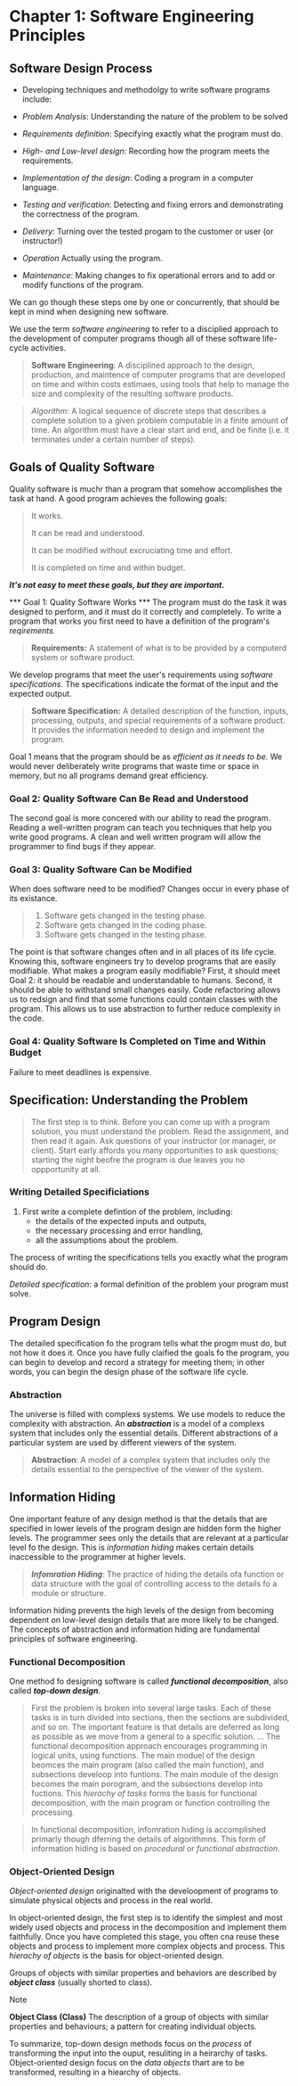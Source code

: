 # Chapter 1: Software Engineering Principles

## Software Design Process

- Developing techniques and methodolgy to write software programs include:

- *Problem Analysis*: Understanding the nature of the problem to be solved

- *Requirements definition*: Specifying exactly what the program must do.

- *High- and Low-level design*: Recording how the program meets the requirements.

- *Implementation of the design*: Coding a program in a computer language.

- *Testing and verification*: Detecting and fixing errors and demonstrating the correctness of the program.

- *Delivery*: Turning over the tested progam to the customer or user (or instructor!)

- *Operation* Actually using the program.

- *Maintenance*: Making changes to fix operational errors and to add or modify functions of the program.

We can go though these steps one by one or concurrently, that should be kept in mind when designing new software.

We use the term *software engineering* to refer to a disciplied approach to the development of computer programs though all of these software life-cycle activities.

>**Software Engineering**: A disciplined approach to the design, production, and maintence of computer programs that are developed on time and within costs estimaes, using tools that help to manage the size and complexity of the resulting software products.

>*Algorithm*: A logical sequence of discrete steps that describes a complete solution to a given problem computable in a finite amount of time. An algorithm must have a clear start and end, and be finite (i.e. it terminates under a certain number of steps).

## Goals of Quality Software

Quality software is muchr than a program that somehow accomplishes the task at hand. A good program achieves the following goals:

> It works.
>
> It can be read and understood.
>
> It can be modified without excruciating time and effort.
>
> It is completed on time and within budget.

***It's not easy to meet these goals, but they are important.***

*** Goal 1: Quality Software Works ***
The program must do the task it was designed to perform, and it must do it correctly and completely. To write a program that works you first need to have a definition of the program's *reqirements.*

> **Requirements:** A statement of what is to be provided by a computerd system or software product.

We develop programs that meet the user's requirements using *software specifications.* The specifications indicate the format of the input and the expected output.

> **Software Specification:** A detailed description of the function, inputs, processing, outputs, and special requirements of a software product. It provides the information needed to design and implement the program.

Goal 1 means that the program should be as *efficient as it needs to be.* We would never deliberately write programs that waste time or space in memory, but no all programs demand great efficiency.

### Goal 2: Quality Software Can Be Read and Understood

The second goal is more concered with our ability to read the program. Reading a well-written program can teach you techniques that help you write good programs. A clean and well written program will allow the programmer to find bugs if they appear.

### Goal 3: Quality Software Can be Modified

When does software need to be modified? Changes occur in every phase of its existance.

> 1. Software gets changed in the testing phase.
> 2. Software gets changed in the coding phase.
> 3. Software gets changed in the testing phase.

The point is that software changes often and in all places of its life cycle. Knowing this, software engineers try to develop programs that are easily modifiable.
What makes a program easily modifiable? First, it should meet Goal 2: it should be readable and understandable to humans. Second, it should be able to withstand small changes easily. Code refactoring allows us to redsign and find that some functions could contain classes with the program. This allows us to use abstraction to further reduce complexity in the code.

### Goal 4: Quality Software Is Completed on Time and Within Budget
Failure to meet deadlines is expensive.

## Specification: Understanding the Problem

> The first step is to *think*. Before you can come up with a program solution, you must understand the problem. Read the assignment, and then read it again. Ask questions of your instructor (or manager, or client). Start early affords you many opportunities to ask questions; starting the night beofre the program is due leaves you no oppportunity at all.

### Writing Detailed Specificiations
1. First write a complete defintion of the problem, including:
    - the details of the expected inputs and outputs,
    - the necessary processing and error handling,
    - all the assumptions about the problem.

The process of writing the specifications tells you exactly what the program should do.

*Detailed specification*: a formal definition of the problem your program must solve.

## Program Design

The detailed specification fo the program tells what the progm must do, but not how it does it. Once you have fully claified the goals fo the program, you can begin to develop and record a strategy for meeting them; in other words, you can begin the design phase of the software life cycle.

### Abstraction

The universe is filled with complexs systems. We use models to reduce the complexity with abstraction. An ***abstraction*** is a model of a complexs system that includes only the essential details. Different abstractions of a particular system are used by different viewers of the system.

> **Abstraction**: A model of a complex system that includes only the details essential to the perspective of the viewer of the system.

## Information Hiding
One important feature of any design method is that the details that are specified in lower levels of the program design are hidden form the higher levels. The programmer sees only the details that are relevant at a particular level fo the design. This is *information hiding* makes certain details inaccessible to the programmer at higher levels.

> ***Infomration Hiding***: The practice of hiding the details ofa  function or data structure with the goal of controlling access to the details fo a module or structure.

Information hiding prevents the high levels of the design from becoming dependent on low-level design details that are more likely to be changed. The concepts of abstraction and information hiding are fundamental principles of software engineering.

### Functional Decomposition
One method fo designing software is called ***functional decomposition***, also called ***top-down design***.
> First the problem is broken into several large tasks. Each of these tasks is in turn divided into sections, then the sections are subdivided, and so on. The important feature is that details are deferred as long as possible as we move from a general to a specific solution. ... The functional decomposition approach encourages programming in logical units, using functions. The main moduel of the design beomces the main program (also called the main function), and subsections develoop into funtions. The main module of the design becomes the main porogram, and the subsections develop into fuctions. This *hierachy of tasks* forms the basis for functional decomposition, with the main program or function controlling the processing.

> In functional decomposition, infomration hiding is accomplished primarly though dferring the details of algorithmns. This form of information hiding is based on *procedural* or *functional abstraction*.

### Object-Oriented Design

*Object-oriented design* originalted with the develoopment of programs to simulate physical objects and process in the real world.

In object-oriented design, the first step is to identify the simplest and most widely used objects and process in the decomposition and implement them faithfully. Once you have completed this stage, you often cna reuse these objects and process to implement more complex objects and process. This *hierachy of objects* is the basis for object-oriented design.

Groups of objects with similar properties and behaviors are described by ***object class*** (usually shorted to class).

> [!NOTE]
> **Object Class (Class)** The description of a group of objects with similar properties and behaviours; a pattern for creating individual objects.

To summarize, top-down design methods focus on the *process* of transforming the input into the ouput, resuliting in a heirarchy of tasks. Object-oriented design focus on the *data objects* thart are to be transformed, resulting in a hiearchy of objects.